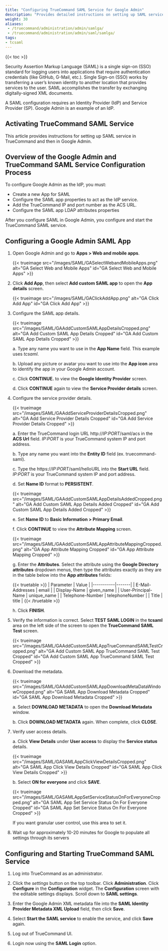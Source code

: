 ```yaml
---
title: "Configuring TrueCommand SAML Service for Google Admin"
description: "Provides detailed instructions on setting up SAML service in TrueCommand and Google Admin."
weight: 30
aliases:
 - /truecommand/administration/admin/samlga/
 - /truecommand/administration/admin/saml/samlga/
tags:
- tcsaml
---
```


{{< toc >}}

Security Assertion Markup Language (SAML) is a single sign-on (SSO) standard for logging users into applications that require authentication credentials (like GitHub, G-Mail, etc.). 
Single Sign-on (SSO) works by transferring a user’s known identity to another location that provides services to the user. SAML accomplishes the transfer by exchanging digitally-signed XML documents. 

A SAML configuration requires an Identity Provider (IdP) and Service Provider (SP). Google Admin is an example of an IdP. 

## Activating TrueCommand SAML Service

This article provides instructions for setting up SAML service in TrueCommand and then in Google Admin. 

## Overview of the Google Admin and TrueCommand SAML Service Configuration Process

To configure Google Admin as the IdP, you must:

* Create a new App for SAML 
* Configure the SAML app properties to act as the IdP service. 
* Add the TrueCommand IP and port number as the ACS URL.
* Configure the SAML app LDAP attributes properties

After you configure SAML in Google Admin, you configure and start the TrueCommand SAML service.

## Configuring a Google Admin SAML App

1. Open Google Admin and go to **Apps > Web and mobile apps**.
   
   {{< trueimage src="/images/SAML/GASelectWebandMobileApps.png" alt="GA Select Web and Mobile Apps" id="GA Select Web and Mobile Apps" >}}
    
2. Click **Add App**, then select **Add custom SAML app** to open the **App details** screen.

   {{< trueimage src="/images/SAML/GAClickAddApp.png" alt="GA Click Add App" id="GA Click Add App" >}}
    
3. Configure the SAML app details. 
   
   {{< trueimage src="/images/SAML/GAAddCustomSAMLAppDetailsCropped.png" alt="GA Add Custom SAML App Details Cropped" id="GA Add Custom SAML App Details Cropped" >}}
   
   a. Type any name you want to use in the **App Name** field. This example uses *tcsaml*.
   
   b. Upload any picture or avatar you want to use into the **App icon** area to identify the app in your Google Admin account.
   
   c. Click **CONTINUE.** to view the **Google Identity Provider** screen. 

   d. Click **CONTINUE** again to view the **Service Provider details** screen.

4. Configure the service provider details. 
   
   {{< trueimage src="/images/SAML/GAAddServiceProviderDetailsCropped.png" alt="GA Add Service Provider Details Cropped" id="GA Add Service Provider Details Cropped" >}}
    
   a. Enter the TrueCommand login URL http://*IP:PORT*/saml/acs in the **ACS Url** field. 
      *IP:PORT* is your TrueCommand system IP and port address.
   
   b. Type any name you want into the **Entity ID** field (ex. truecommand-saml).
   
   c. Type the https://*IP:PORT*/saml/helloURL into the **Start URL** field. 
      *IP:PORT* is your TrueCommand system IP and port address. 

   d. Set **Name ID** format to **PERSISTENT**.
   
   {{< trueimage src="/images/SAML/GAAddCustomSAMLAppDetailsAddedCropped.png" alt="GA Add Custom SAML App Details Added Cropped" id="GA Add Custom SAML App Details Added Cropped" >}}

   e. Set **Name ID** to **Basic Information > Primary Email**.
   
   f. Click **CONTINUE** to view the **Attribute Mapping** screen.
   
   {{< trueimage src="/images/SAML/GAAddCustomSAMLAppAttributeMappingCropped.png" alt="GA App Attribute Mapping Cropped" id="GA App Attribute Mapping Cropped" >}}

   g. Enter the **Attributes**. 
      Select the attribute using the **Google Directory attributes** dropdown menus, then type the attributes exactly as they are in the table below into the **App attributes** fields:
      
	  {{< truetable >}}
      | Parameter | Value |
      |-----------|-------|
      | E-Mail-Addresses | email |
      | Display-Name | given_name |
      | User-Principal-Name | unique_name |
      | Telephone-Number | telephoneNumber |
      | Title | title |
      {{< /truetable >}}
	  
   h. Click **FINISH**.

5. Verify the information is correct. 
   Select **TEST SAML LOGIN** in the **tcsaml** area on the left side of the screen to open the **TrueCommand SAML Test** screen.

   {{< trueimage src="/images/SAML/GAAddCustomSAMLAppTrueCommandSAMLTestCropped.png" alt="GA Add Custom SAML App TrueCommand SAML Test Cropped" id="GA Add Custom SAML App TrueCommand SAML Test Cropped" >}}
    
6. Download the metadata.
   
   {{< trueimage src="/images/SAML/GAAddCustomSAMLAppDownloadMetaDataWindowCropped.png" alt="GA SAML App Download Metadata Cropped" id="GA SAML App Download Metadata Cropped" >}}
   
   a. Select **DOWNLOAD METADATA** to open the **Download Metadata** window. 
   
   b. Click **DOWNLOAD METADATA** again. When complete, click **CLOSE**.
      
7. Verify user access details. 
   
   a. Click **View Details** under **User access** to display the **Service status** details.
      
   {{< trueimage src="/images/SAML/GASAMLAppClickViewDetailsCropped.png" alt="GA SAML App Click View Details Cropped" id="GA SAML App Click View Details Cropped" >}}
   
   b. Select **ON for everyone** and click **SAVE**.
      
   {{< trueimage src="/images/SAML/GASAMLAppSetServiceStatusOnForEveryoneCropped.png" alt="GA SAML App Set Service Status On For Everyone Cropped" id="GA SAML App Set Service Status On For Everyone Cropped" >}}
      
      If you want granular user control, use this area to set it.
   
8. Wait up for approximately 10-20 minutes for Google to populate all settings through its servers

## Configuring and Starting TrueCommand SAML Service

1. Log into TrueCommand as an administrator.

2. Click the <i class="material-icons" aria-hidden="true" title="Settings">settings</i> button on the top toolbar. 
   Click **Administration**. Click **Configure** in the **Configuration** widget. 
   The **Configuration** screen with the editable settings displays. Scroll down to **SAML settings**. 

3. Enter the Google Admin XML metadata file into the **SAML Identity Provider Metadata XML Upload** field, then click **Save**.

5. Select **Start the SAML service** to enable the service, and click **Save** again.

6. Log out of TrueCommand UI.

7. Login now using the **SAML Login** option.
